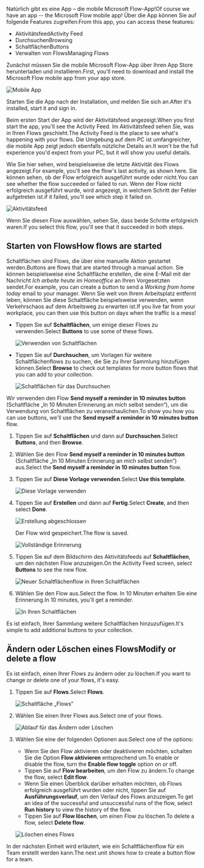 <span data-ttu-id="67a48-101">Natürlich gibt es eine App – die mobile Microsoft Flow-App!</span><span class="sxs-lookup"><span data-stu-id="67a48-101">Of course we have an app -- the Microsoft Flow mobile app!</span></span> <span data-ttu-id="67a48-102">Über die App können Sie auf folgende Features zugreifen:</span><span class="sxs-lookup"><span data-stu-id="67a48-102">From this app, you can access these features:</span></span>

- <span data-ttu-id="67a48-103">Aktivitätsfeed</span><span class="sxs-lookup"><span data-stu-id="67a48-103">Activity Feed</span></span>
- <span data-ttu-id="67a48-104">Durchsuchen</span><span class="sxs-lookup"><span data-stu-id="67a48-104">Browsing</span></span>
- <span data-ttu-id="67a48-105">Schaltflächen</span><span class="sxs-lookup"><span data-stu-id="67a48-105">Buttons</span></span>
- <span data-ttu-id="67a48-106">Verwalten von Flows</span><span class="sxs-lookup"><span data-stu-id="67a48-106">Managing Flows</span></span>

<span data-ttu-id="67a48-107">Zunächst müssen Sie die mobile Microsoft Flow-App über Ihren App Store herunterladen und installieren.</span><span class="sxs-lookup"><span data-stu-id="67a48-107">First, you'll need to download and install the Microsoft Flow mobile app from your app store.</span></span>

![Mobile App](../media/open-mobile-app.png)

<span data-ttu-id="67a48-109">Starten Sie die App nach der Installation, und melden Sie sich an.</span><span class="sxs-lookup"><span data-stu-id="67a48-109">After it's installed, start it and sign in.</span></span>

<span data-ttu-id="67a48-110">Beim ersten Start der App wird der Aktivitätsfeed angezeigt.</span><span class="sxs-lookup"><span data-stu-id="67a48-110">When you first start the app, you'll see the Activity Feed.</span></span> <span data-ttu-id="67a48-111">Im Aktivitätsfeed sehen Sie, was in Ihren Flows geschieht.</span><span class="sxs-lookup"><span data-stu-id="67a48-111">The Activity Feed is the place to see what's happening with your flows.</span></span> <span data-ttu-id="67a48-112">Die Umgebung auf dem PC ist umfangreicher, die mobile App zeigt jedoch ebenfalls nützliche Details an.</span><span class="sxs-lookup"><span data-stu-id="67a48-112">It won't be the full experience you'd expect from your PC, but it will show you useful details.</span></span>

<span data-ttu-id="67a48-113">Wie Sie hier sehen, wird beispielsweise die letzte Aktivität des Flows angezeigt.</span><span class="sxs-lookup"><span data-stu-id="67a48-113">For example, you'll see the flow's last activity, as shown here.</span></span> <span data-ttu-id="67a48-114">Sie können sehen, ob der Flow erfolgreich ausgeführt wurde oder nicht.</span><span class="sxs-lookup"><span data-stu-id="67a48-114">You can see whether the flow succeeded or failed to run.</span></span> <span data-ttu-id="67a48-115">Wenn der Flow nicht erfolgreich ausgeführt wurde, wird angezeigt, in welchem Schritt der Fehler aufgetreten ist.</span><span class="sxs-lookup"><span data-stu-id="67a48-115">if it failed, you'll see which step it failed on.</span></span>

![Aktivitätsfeed](../media/see-all-activity.png)

<span data-ttu-id="67a48-117">Wenn Sie diesen Flow auswählen, sehen Sie, dass beide Schritte erfolgreich waren.</span><span class="sxs-lookup"><span data-stu-id="67a48-117">If you select this flow, you'll see that it succeeded in both steps.</span></span> 

## <a name="how-flows-are-started"></a><span data-ttu-id="67a48-118">Starten von Flows</span><span class="sxs-lookup"><span data-stu-id="67a48-118">How flows are started</span></span>
<span data-ttu-id="67a48-119">Schaltflächen sind Flows, die über eine manuelle Aktion gestartet werden.</span><span class="sxs-lookup"><span data-stu-id="67a48-119">Buttons are flows that are started through a manual action.</span></span> <span data-ttu-id="67a48-120">Sie können beispielsweise eine Schaltfläche erstellen, die eine E-Mail mit der Nachricht *Ich arbeite heute im Homeoffice* an Ihren Vorgesetzten sendet.</span><span class="sxs-lookup"><span data-stu-id="67a48-120">For example, you can create a button to send a *Working from home today* email to your manager.</span></span> <span data-ttu-id="67a48-121">Wenn Sie weit von Ihrem Arbeitsplatz entfernt leben, können Sie diese Schaltfläche beispielsweise verwenden, wenn Verkehrschaos auf dem Arbeitsweg zu erwarten ist.</span><span class="sxs-lookup"><span data-stu-id="67a48-121">If you live far from your workplace, you can then use this button on days when the traffic is a mess!</span></span>

- <span data-ttu-id="67a48-122">Tippen Sie auf **Schaltflächen**, um einige dieser Flows zu verwenden.</span><span class="sxs-lookup"><span data-stu-id="67a48-122">Select **Buttons** to use some of these flows.</span></span>

    ![Verwenden von Schaltflächen](../media/activity-details.png)

- <span data-ttu-id="67a48-124">Tippen Sie auf **Durchsuchen**, um Vorlagen für weitere Schaltflächenflows zu suchen, die Sie zu Ihrer Sammlung hinzufügen können.</span><span class="sxs-lookup"><span data-stu-id="67a48-124">Select **Browse** to check out templates for more button flows that you can add to your collection.</span></span>

    ![Schaltflächen für das Durchsuchen](../media/click-browse-button.png)

<span data-ttu-id="67a48-126">Wir verwenden den Flow **Send myself a reminder in 10 minutes button** (Schaltfläche „In 10 Minuten Erinnerung an mich selbst senden“), um die Verwendung von Schaltflächen zu veranschaulichen.</span><span class="sxs-lookup"><span data-stu-id="67a48-126">To show you how you can use buttons, we'll use the **Send myself a reminder in 10 minutes button** flow.</span></span>

1. <span data-ttu-id="67a48-127">Tippen Sie auf **Schaltflächen** und dann auf **Durchsuchen**.</span><span class="sxs-lookup"><span data-stu-id="67a48-127">Select **Buttons**, and then **Browse**.</span></span>
2. <span data-ttu-id="67a48-128">Wählen Sie den Flow **Send myself a reminder in 10 minutes button** (Schaltfläche „In 10 Minuten Erinnerung an mich selbst senden“) aus.</span><span class="sxs-lookup"><span data-stu-id="67a48-128">Select the **Send myself a reminder in 10 minutes button** flow.</span></span>
3. <span data-ttu-id="67a48-129">Tippen Sie auf **Diese Vorlage verwenden**.</span><span class="sxs-lookup"><span data-stu-id="67a48-129">Select **Use this template**.</span></span>

    ![Diese Vorlage verwenden](../media/use-this-template.png)

4. <span data-ttu-id="67a48-131">Tippen Sie auf **Erstellen** und dann auf **Fertig**.</span><span class="sxs-lookup"><span data-stu-id="67a48-131">Select **Create**, and then select **Done**.</span></span>

    ![Erstellung abgeschlossen](../media/create-complete.png)

    <span data-ttu-id="67a48-133">Der Flow wird gespeichert.</span><span class="sxs-lookup"><span data-stu-id="67a48-133">The flow is saved.</span></span>

    ![Vollständige Erinnerung](../media/complete-reminder.png)

5. <span data-ttu-id="67a48-135">Tippen Sie auf dem Bildschirm des Aktivitätsfeeds auf **Schaltflächen**, um den nächsten Flow anzuzeigen.</span><span class="sxs-lookup"><span data-stu-id="67a48-135">On the Activity Feed screen, select **Buttons** to see the new flow.</span></span> 

    ![Neuer Schaltflächenflow in Ihren Schaltflächen](../media/button-send-reminder.png)

6. <span data-ttu-id="67a48-137">Wählen Sie den Flow aus.</span><span class="sxs-lookup"><span data-stu-id="67a48-137">Select the flow.</span></span> <span data-ttu-id="67a48-138">In 10 Minuten erhalten Sie eine Erinnerung.</span><span class="sxs-lookup"><span data-stu-id="67a48-138">In 10 minutes, you'll get a reminder.</span></span>

    ![In Ihren Schaltflächen](../media/in-your-collection.png)

<span data-ttu-id="67a48-140">Es ist einfach, Ihrer Sammlung weitere Schaltflächen hinzuzufügen.</span><span class="sxs-lookup"><span data-stu-id="67a48-140">It's simple to add additional buttons to your collection.</span></span>

## <a name="modify-or-delete-a-flow"></a><span data-ttu-id="67a48-141">Ändern oder Löschen eines Flows</span><span class="sxs-lookup"><span data-stu-id="67a48-141">Modify or delete a flow</span></span>
<span data-ttu-id="67a48-142">Es ist einfach, einen Ihrer Flows zu ändern oder zu löschen.</span><span class="sxs-lookup"><span data-stu-id="67a48-142">If you want to change or delete one of your flows, it's easy.</span></span>

1. <span data-ttu-id="67a48-143">Tippen Sie auf **Flows**.</span><span class="sxs-lookup"><span data-stu-id="67a48-143">Select **Flows**.</span></span>

    ![Schaltfläche „Flows“](../media/click-flows-button.png)

2. <span data-ttu-id="67a48-145">Wählen Sie einen Ihrer Flows aus.</span><span class="sxs-lookup"><span data-stu-id="67a48-145">Select one of your flows.</span></span>

    ![Ablauf für das Ändern oder Löschen](../media/send-a-reminder.png)

3. <span data-ttu-id="67a48-147">Wählen Sie eine der folgenden Optionen aus:</span><span class="sxs-lookup"><span data-stu-id="67a48-147">Select one of the options:</span></span>

    * <span data-ttu-id="67a48-148">Wenn Sie den Flow aktivieren oder deaktivieren möchten, schalten Sie die Option **Flow aktivieren** entsprechend um.</span><span class="sxs-lookup"><span data-stu-id="67a48-148">To enable or disable the flow, turn the **Enable flow toggle** option on or off.</span></span>
    * <span data-ttu-id="67a48-149">Tippen Sie auf **Flow bearbeiten**, um den Flow zu ändern.</span><span class="sxs-lookup"><span data-stu-id="67a48-149">To change the flow, select **Edit flow**.</span></span> 
    * <span data-ttu-id="67a48-150">Wenn Sie einen Überblick darüber erhalten möchten, ob Flows erfolgreich ausgeführt wurden oder nicht, tippen Sie auf **Ausführungsverlauf**, um den Verlauf des Flows anzuzeigen.</span><span class="sxs-lookup"><span data-stu-id="67a48-150">To get an idea of the successful and unsuccessful runs of the flow, select **Run history** to view the history of the flow.</span></span>
    * <span data-ttu-id="67a48-151">Tippen Sie auf **Flow löschen**, um einen Flow zu löschen.</span><span class="sxs-lookup"><span data-stu-id="67a48-151">To delete a flow, select **Delete flow**.</span></span>

    ![Löschen eines Flows](../media/disable-delete.png)

<span data-ttu-id="67a48-153">In der nächsten Einheit wird erläutert, wie ein Schaltflächenflow für ein Team erstellt werden kann.</span><span class="sxs-lookup"><span data-stu-id="67a48-153">The next unit shows how to create a button flow for a team.</span></span>
